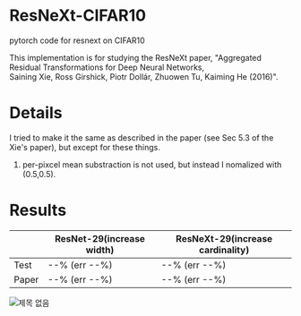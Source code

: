 # ResNeXt-CIFAR10
pytorch code for resnext on CIFAR10

This implementation is for studying the ResNeXt paper, "Aggregated Residual Transformations for Deep Neural Networks, \
Saining Xie, Ross Girshick, Piotr Dollár, Zhuowen Tu, Kaiming He (2016)".


# Details
I tried to make it the same as described in the paper (see Sec 5.3 of the Xie's paper), but except for these things.
1. per-pixcel mean substraction is not used, but instead I nomalized with (0.5,0.5).

# Results
||ResNet-29(increase width)|ResNeXt-29(increase cardinality)|
|------|---|---|
|Test|--% (err --%)|--% (err --%)|
|Paper|--% (err --%)|--% (err --%)|
![제목 없음](https://user-images.githubusercontent.com/20814465/124235567-5b444700-db50-11eb-826b-dee5e6fb7808.png)

